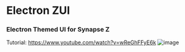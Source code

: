 # Electron ZUI
### Electron Themed UI for Synapse Z
Tutorial: https://www.youtube.com/watch?v=wReGhFFyE6k
![image](https://github.com/user-attachments/assets/e9180e22-7c68-482e-9e00-5ab8e5f41b45)
